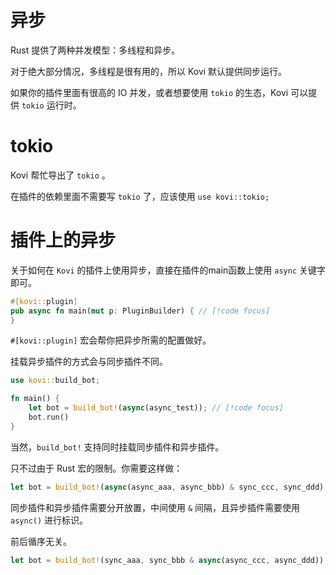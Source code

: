 # 异步

Rust 提供了两种并发模型：多线程和异步。

对于绝大部分情况，多线程是很有用的，所以 Kovi 默认提供同步运行。

如果你的插件里面有很高的 IO 并发，或者想要使用 `tokio` 的生态，Kovi 可以提供 `tokio` 运行时。

# tokio

Kovi 帮忙导出了 `tokio` 。

在插件的依赖里面不需要写 `tokio` 了，应该使用 ```use kovi::tokio;```

# 插件上的异步

关于如何在 `Kovi` 的插件上使用异步，直接在插件的main函数上使用 `async` 关键字即可。

```rust
#[kovi::plugin]
pub async fn main(mut p: PluginBuilder) { // [!code focus]
}
```

```#[kovi::plugin]``` 宏会帮你把异步所需的配置做好。

挂载异步插件的方式会与同步插件不同。

```rust
use kovi::build_bot;

fn main() {
    let bot = build_bot!(async(async_test)); // [!code focus]
    bot.run()
}
```

当然，`build_bot!` 支持同时挂载同步插件和异步插件。

只不过由于 Rust 宏的限制。你需要这样做：

```rust
let bot = build_bot!(async(async_aaa, async_bbb) & sync_ccc, sync_ddd);
```

同步插件和异步插件需要分开放置，中间使用 `&` 间隔，且异步插件需要使用 `async()` 进行标识。

前后循序无关。

```rust
let bot = build_bot!(sync_aaa, sync_bbb & async(async_ccc, async_ddd));
```
